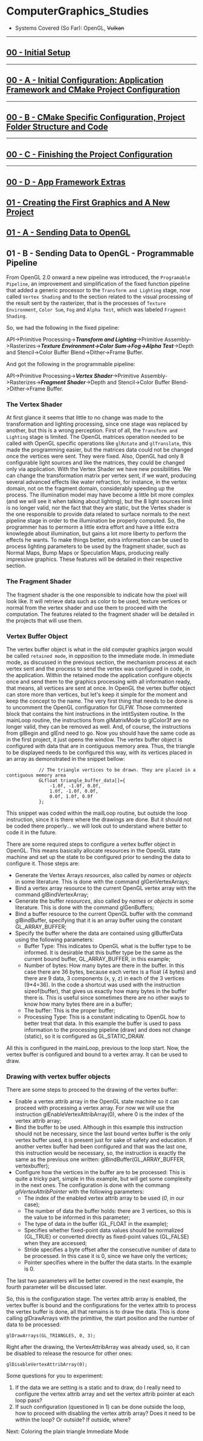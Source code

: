 # ComputerGraphics_Studies
- Systems Covered (So Far): OpenGL, ~~Vulkan~~
________________________________________________________________________________
## [00 - Initial Setup](https://github.com/hiperlogic/ComputerGraphics_Studies/blob/master/README.md)

________________________________________________________________________________
## [00 - A - Initial Configuration: Application Framework and CMake Project Configuration](https://github.com/hiperlogic/ComputerGraphics_Studies/blob/00_CMake_Project_Create/README.md)

________________________________________________________________________________
## [00 - B - CMake Specific Configuration, Project Folder Structure and Code](https://github.com/hiperlogic/ComputerGraphics_Studies/blob/00_a_Project_Structure_And_Setup/README.md)

________________________________________________________________________________
## [00 - C - Finishing the Project Configuration](https://github.com/hiperlogic/ComputerGraphics_Studies/blob/00_b_app_framework/README.md)

________________________________________________________________________________
## [00 - D - App Framework Extras](https://github.com/hiperlogic/ComputerGraphics_Studies/blob/00_c_app_framework_extras/README.md)

## [01 - Creating the First Graphics and A New Project](https://github.com/hiperlogic/ComputerGraphics_Studies/blob/01_OpenGL_The_First_Graphics/README.md)

## [01 - A - Sending Data to OpenGL](https://github.com/hiperlogic/ComputerGraphics_Studies/blob/01_a_plain_triangle/README.md)

## 01 - B - Sending Data to OpenGL - Programmable Pipeline

From OpenGL 2.0 onward a new pipeline was introduced, the `Programable Pipeline`, an improvement and simplification of the fixed function pipeline that added a generic processor to the `Transform and Lighting` stage, now called `Vertex Shading` and to the section related to the visual processing of the result sent by the rasterizer, that is the processes of `Texture Environment`, `Color Sum`, `Fog` and `Alpha Test`, which was labeled `Fragment Shading`.

So, we had the following in the fixed pipeline:

API->Primitive Processing->**_Transform and Lighting_**->Primitive Assembly->Rasterizes->**_Texture Environment->Color Sum->Fog->Alpha Test_**->Depth and Stencil->Color Buffer Blend->Dither->Frame Buffer.

And got the following in the programmable pipeline:

API->Primitive Processing->**_Vertex Shader_**->Primitive Assembly->Rasterizes->**_Fragment Shader_**->Depth and Stencil->Color Buffer Blend->Dither->Frame Buffer.

### The Vertex Shader

At first glance it seems that little to no change was made to the transformation and lighting processing, since one stage was replaced by another, but this is a wrong perception.
First of all, the `Transform and Lighting` stage is limited.
The OpenGL matrices operation needed to be called with OpenGL specific operations like `glRotate` and `glTranslate`, this made the programming easier, but the matrices data could not be changed once the vertices were sent. They were fixed.
Also, OpenGL had only 8 configurable light sources and like the matrices, they could be changed only via application.
With the Vertex Shader we have new possibilities. We can change the transformation matrix per vertex sent, if we want, producing several advanced effects like water refraction, for instance, in the vertex domain, not on the fragment domain, considerably speeding up the process.
The illumination model may have become a little bit more complex (and we will see it when talking about lighting), but the 8 light sources limit is no longer valid, nor the fact that they are static, but the Vertex shader is the one responsible to provide data related to surface normals to the next pipeline stage in order to the illumination be properly computed. So, the programmer has to permorm a little extra effort and have a little extra knowlegde about illumination, but gains a lot more liberty to perform the effects he wants.
To make things better, extra information can be used to process lighting parameters to be used by the fragment shader, such as Normal Maps, Bump Maps or Speculation Maps, producing really impressive graphics.
These features will be detailed in their respective section.

### The Fragment Shader

The fragment shader is the one responsible to indicate how the pixel will look like. It will retrieve data such as color to be used, texture vertices or normal from the vertex shader and use them to proceed with the computation.
The features related to the fragment shader will be detailed in the projects that will use them.

### Vertex Buffer Object

The vertex buffer object is what in the old computer graphics jargon would be called `retained mode`, in opposition to the immediate mode.
In immediate mode, as discussed in the previous section, the mechanism process at each vertex sent and the process to send the vertex was configured in code, in the application.
Within the retained mode the application configure objects once and send them to the graphics processing with all information ready, that means, all vertices are sent at once.
In OpenGL the vertex buffer object can store more than vertices, but let's keep it simple for the moment and keep the concept to the name.
The very first thing that needs to be done is to uncomment the OpenGL configuration for GLFW. Those commented block that contains the hint instructions in the intitSystem routine.
In the mainLoop routine, the instructions from glMatrixMode to glColor3f are no longer valid, they can be removed as well.
And, of course, the instructions from glBegin and glEnd need to go. Now you should have the same code as in the first project, it just opens the window.
The vertex buffer object is configured with data that are in contiguous memory area. Thus, the triangle to be displayed needs to be configured this way, with its vertices placed in an array as demonstrated in the snippet bellow:

```
            // The triangle vertices to be drawn. They are placed in a contiguous memory area
            GLfloat triangle_buffer_data[]={
                -1.0f, -1.0f, 0.0f,
                1.0f, -1.0f, 0.0f,
                0.0f, 1.0f, 0.0f
            };
```

This snippet was coded within the mailLoop routine, but outside the loop instruction, since it is there where the drawings are done. But it should not be coded there properly... we will look out to understand where better to code it in the future.

There are some required steps to configure a vertex buffer object in OpenGL. This means basically allocate resources in the OpenGL state machine and set up the state to be configured prior to sending the data to configure it.
Those steps are:
* Generate the Vertex Arrays *resources*, also called by *names* or *objects* in some literature. This is done with the command glGenVertexArrays;
* Bind a vertex array resource to the current OpenGL vertex array with the command glBindVertexArray;
* Generate the buffer *resources*, also called by *names* or *objects* in some literature. This is done with the command glGenBuffers;
* Bind a buffer resource to the current OpenGL buffer with the command glBindBuffer, specifying that it is an array buffer using the constant GL_ARRAY_BUFFER;
* Specify the buffer where the data are contained using glBufferData using the following parameters:
    * Buffer Type: This indicates to OpenGL what is the buffer type to be informed. It is desirable that this buffer type be the same as the current bound buffer, GL_ARRAY_BUFFER, in this example;
    * Number of bytes: How many bytes are there in the buffer. In this case there are 36 bytes, because each vertex is a float (4 bytes) and there are 9 data, 3 components (x, y, z) in each of the 3 vertices (9*4=36). In the code a shortcut was used with the instruction sizeof(buffer), that gives us exactly how many bytes in the buffer there is. This is useful since sometimes there are no other ways to know how many bytes there are in a buffer;
    * The buffer: This is the proper buffer;
    * Processing Type: This is a constant indicating to OpenGL how to better treat that data. In this example the buffer is used to pass information to the processing pipeline (draw) and does not change (static), so it is configured as GL_STATIC_DRAW.

All this is configured in the mainLoop, previous to the loop start.
Now, the vertex buffer is configured and bound to a vertex array. It can be used to draw.

### Drawing with vertex buffer objects

There are some steps to proceed to the drawing of the vertex buffer:

* Enable a vertex attrib array in the OpenGL state machine so it can proceed with processing a vertex array. For now we will use the instruction glEnableVertexAttribArray(0), where 0 is the index of the vertex attrib array;
* Bind the buffer to be used. Although in this example this instruction should not be necessary, since the last bound vertex buffer is the only vertex buffer used, it is present just for sake of safety and education. If another vertex buffer had been configured and that was the last one, this instruction would be necessary, so, the instruction is exactly the same as the previous one written: glBindBuffer(GL_ARRAY_BUFFER, vertexbuffer);
* Configure how the vertices in the buffer are to be processed: This is quite a tricky part, simple in this example, but will get some complexity in the next ones. The configuration is done with the commang *glVertexAttribPointer* with the following parameters:
    * The index of the enabled vertex attrib array to be used (*0*, in our case);
    * The number of data the buffer holds: there are 3 vertices, so this is the value to be informed in this parameter;
    * The type of data in the buffer (GL_FLOAT in the example);
    * Specifies whether fixed-point data values should be normalized (GL_TRUE) or converted directly as fixed-point values (GL_FALSE) when they are accessed;
    * Stride specifies a byte offset after the consecutive number of data to be processed. In this case it is 0, since we have only the vertices;
    * Pointer specifies where in the buffer the data starts. In the example is 0.

The last two parameters will be better covered in the next example, the fourth parameter will be discussed later.

So, this is the configuration stage. The vertex attrib array is enabled, the vertex buffer is bound and the configurations for the vertex attrib to process the vertex buffer is done, all that remains is to draw the data. This is done calling glDrawArrays with the primitive, the start position and the number of data to be processed:

```
glDrawArrays(GL_TRIANGLES, 0, 3);
```

Right after the drawing, the VertexAttribArray was already used, so, it can be disabled to release the resource for other ones:

```
glDisableVertexAttribArray(0);
```

Some questions for you to experiment:

1. If the data we are setting is a static and to draw, do I really need to configure the vertex attrib array and set the vertex attrib pointer at each loop pass?
2. If such configuration (questioned in 1) can be done outside the loop, how to proceed with disabling the vertex attrib array? Does it need to be within the loop? Or outside? If outside, where?


Next: Coloring the plain triangle Immediate Mode
